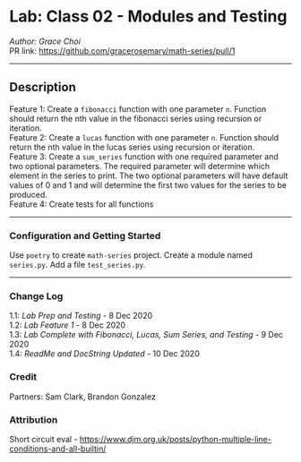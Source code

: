 # Lab: Class 02 - Modules and Testing

_Author: Grace Choi_  
PR link: https://github.com/gracerosemary/math-series/pull/1

---

## Description

Feature 1: Create a `fibonacci` function with one parameter `n`. Function should return the nth value in the fibonacci series using recursion or iteration.  
Feature 2: Create a `lucas` function with one parameter `n`. Function should return the nth value in the lucas series using recursion or iteration.  
Feature 3: Create a `sum_series` function with one required parameter and two optional parameters. The required parameter will determine which element in the series to print. The two optional parameters will have default values of 0 and 1 and will determine the first two values for the series to be produced.    
Feature 4: Create tests for all functions  

---

### Configuration and Getting Started

Use `poetry` to create `math-series` project.
Create a module named `series.py`.
Add a file `test_series.py`.

---

### Change Log

1.1: _Lab Prep and Testing_ - 8 Dec 2020  
1.2: _Lab Feature 1_ - 8 Dec 2020  
1.3: _Lab Complete with Fibonacci, Lucas, Sum Series, and Testing_ - 9 Dec 2020  
1.4: _ReadMe and DocString Updated_ - 10 Dec 2020  

### Credit

Partners: Sam Clark, Brandon Gonzalez

### Attribution

Short circuit eval - https://www.djm.org.uk/posts/python-multiple-line-conditions-and-all-builtin/
